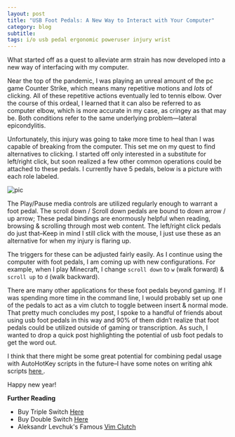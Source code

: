 ```yaml
---
layout: post
title: "USB Foot Pedals: A New Way to Interact with Your Computer"
category: blog
subtitle: 
tags: i/o usb pedal ergonomic poweruser injury wrist
---
```


What started off as a quest to alleviate arm strain has now developed into a new way of interfacing with my computer.

Near the top of the pandemic, I was playing an unreal amount of the pc game Counter Strike, which means many repetitive 
motions and _lots_ of clicking. All of these repetitive actions eventually led to tennis elbow. Over the course of this 
ordeal, I learned that it can also be referred to as computer elbow, which is more accurate in my case, as cringey as 
that may be. Both conditions refer to the same underlying problem—lateral epicondylitis.

Unfortunately, this injury was going to take more time to heal than I was capable of breaking from the computer. This 
set me on my quest to find alternatives to clicking. I started off only interested in a substitute for left/right click, 
but soon realized a few other common operations could be attached to these pedals. I currently have 5 pedals, below is a 
picture with each role labeled.

![pic](/assets/img/blog/foot-pedal/foot-pedal-label.png)

The Play/Pause media controls are utilized regularly enough to warrant a foot pedal. The scroll down / Scroll down 
pedals are bound to down arrow / up arrow; These pedal bindings are enormously helpful when reading, browsing & 
scrolling through most web content. The left/right click pedals do just that–Keep in mind I still click with the mouse, 
I just use these as an alternative for when my injury is flaring up.

The triggers for these can be adjusted fairly easily. As I continue using the computer with foot pedals, I am coming up 
with new configurations. For example, when I play Minecraft, I change `scroll down` to `w` (walk forward) & `scroll up` 
to `d` (walk backward).

There are many other applications for these foot pedals beyond gaming. If I was spending more time in the command line, 
I would probably set up one of the pedals to act as a vim clutch to toggle between insert & normal mode. That pretty 
much concludes my post, I spoke to a handful of friends about using usb foot pedals in this way and 90% of them didn’t 
realize that foot pedals could be utilized outside of gaming or transcription. As such, I wanted to drop a quick post 
highlighting the potential of usb foot pedals to get the word out.

I think that there might be some great potential for combining pedal usage with AutoHotKey scripts in the future–I have 
some notes on writing ahk scripts [here ](/notes/2021/12/27/ahk-recipes-example-howto.html).

Happy new year!

**Further Reading**

* Buy Triple Switch [Here](https://www.amazon.com/gp/product/B088WCG7L4/)
* Buy Double Switch [Here](https://www.amazon.com/gp/product/B07553KW32/)
* Aleksandr Levchuk's Famous [Vim Clutch](https://github.com/alevchuk/vim-clutch)